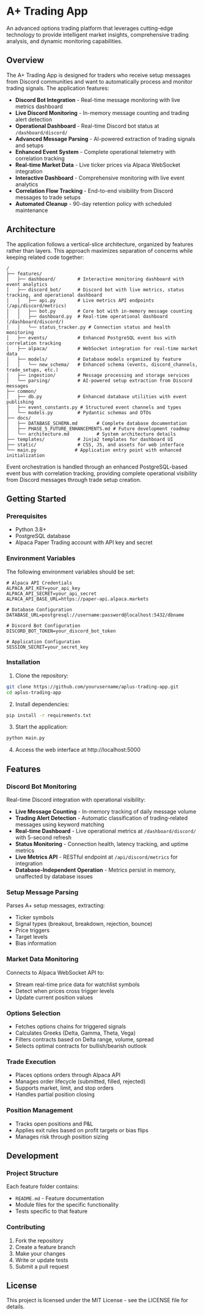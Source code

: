 # A+ Trading App

An advanced options trading platform that leverages cutting-edge technology to provide intelligent market insights, comprehensive trading analysis, and dynamic monitoring capabilities.

## Overview

The A+ Trading App is designed for traders who receive setup messages from Discord communities and want to automatically process and monitor trading signals. The application features:

- **Discord Bot Integration** - Real-time message monitoring with live metrics dashboard
- **Live Discord Monitoring** - In-memory message counting and trading alert detection
- **Operational Dashboard** - Real-time Discord bot status at `/dashboard/discord/`
- **Advanced Message Parsing** - AI-powered extraction of trading signals and setups
- **Enhanced Event System** - Complete operational telemetry with correlation tracking
- **Real-time Market Data** - Live ticker prices via Alpaca WebSocket integration
- **Interactive Dashboard** - Comprehensive monitoring with live event analytics
- **Correlation Flow Tracking** - End-to-end visibility from Discord messages to trade setups
- **Automated Cleanup** - 90-day retention policy with scheduled maintenance

## Architecture

The application follows a vertical-slice architecture, organized by features rather than layers. This approach maximizes separation of concerns while keeping related code together:

```
/  
├── features/
│   ├── dashboard/        # Interactive monitoring dashboard with event analytics
│   ├── discord_bot/      # Discord bot with live metrics, status tracking, and operational dashboard
│   │   ├── api.py        # Live metrics API endpoints (/api/discord/metrics)
│   │   ├── bot.py        # Core bot with in-memory message counting
│   │   ├── dashboard.py  # Real-time operational dashboard (/dashboard/discord/)
│   │   └── status_tracker.py # Connection status and health monitoring
│   ├── events/           # Enhanced PostgreSQL event bus with correlation tracking
│   ├── alpaca/           # WebSocket integration for real-time market data
│   ├── models/           # Database models organized by feature
│   │   └── new_schema/   # Enhanced schema (events, discord_channels, trade_setups, etc.)
│   ├── ingestion/        # Message processing and storage services
│   └── parsing/          # AI-powered setup extraction from Discord messages
├── common/
│   ├── db.py             # Enhanced database utilities with event publishing
│   ├── event_constants.py # Structured event channels and types
│   └── models.py         # Pydantic schemas and DTOs
├── docs/
│   ├── DATABASE_SCHEMA.md       # Complete database documentation
│   ├── PHASE_5_FUTURE_ENHANCEMENTS.md # Future development roadmap
│   └── architecture.md          # System architecture details
├── templates/            # Jinja2 templates for dashboard UI
├── static/               # CSS, JS, and assets for web interface
└── main.py              # Application entry point with enhanced initialization
```

Event orchestration is handled through an enhanced PostgreSQL-based event bus with correlation tracking, providing complete operational visibility from Discord messages through trade setup creation.

## Getting Started

### Prerequisites

- Python 3.8+
- PostgreSQL database
- Alpaca Paper Trading account with API key and secret

### Environment Variables

The following environment variables should be set:

```
# Alpaca API Credentials
ALPACA_API_KEY=your_api_key
ALPACA_API_SECRET=your_api_secret
ALPACA_API_BASE_URL=https://paper-api.alpaca.markets

# Database Configuration
DATABASE_URL=postgresql://username:password@localhost:5432/dbname

# Discord Bot Configuration
DISCORD_BOT_TOKEN=your_discord_bot_token

# Application Configuration
SESSION_SECRET=your_secret_key
```

### Installation

1. Clone the repository:
```bash
git clone https://github.com/yourusername/aplus-trading-app.git
cd aplus-trading-app
```

2. Install dependencies:
```bash
pip install -r requirements.txt
```

3. Start the application:
```bash
python main.py
```

4. Access the web interface at http://localhost:5000

## Features

### Discord Bot Monitoring

Real-time Discord integration with operational visibility:
- **Live Message Counting** - In-memory tracking of daily message volume
- **Trading Alert Detection** - Automatic classification of trading-related messages using keyword matching
- **Real-time Dashboard** - Live operational metrics at `/dashboard/discord/` with 5-second refresh
- **Status Monitoring** - Connection health, latency tracking, and uptime metrics
- **Live Metrics API** - RESTful endpoint at `/api/discord/metrics` for integration
- **Database-Independent Operation** - Metrics persist in memory, unaffected by database issues

### Setup Message Parsing

Parses A+ setup messages, extracting:
- Ticker symbols
- Signal types (breakout, breakdown, rejection, bounce)
- Price triggers
- Target levels
- Bias information

### Market Data Monitoring

Connects to Alpaca WebSocket API to:
- Stream real-time price data for watchlist symbols
- Detect when prices cross trigger levels
- Update current position values

### Options Selection

- Fetches options chains for triggered signals
- Calculates Greeks (Delta, Gamma, Theta, Vega)
- Filters contracts based on Delta range, volume, spread
- Selects optimal contracts for bullish/bearish outlook

### Trade Execution

- Places options orders through Alpaca API
- Manages order lifecycle (submitted, filled, rejected)
- Supports market, limit, and stop orders
- Handles partial position closing

### Position Management

- Tracks open positions and P&L
- Applies exit rules based on profit targets or bias flips
- Manages risk through position sizing

## Development

### Project Structure

Each feature folder contains:
- `README.md` - Feature documentation
- Module files for the specific functionality
- Tests specific to that feature

### Contributing

1. Fork the repository
2. Create a feature branch
3. Make your changes
4. Write or update tests
5. Submit a pull request

## License

This project is licensed under the MIT License - see the LICENSE file for details.
